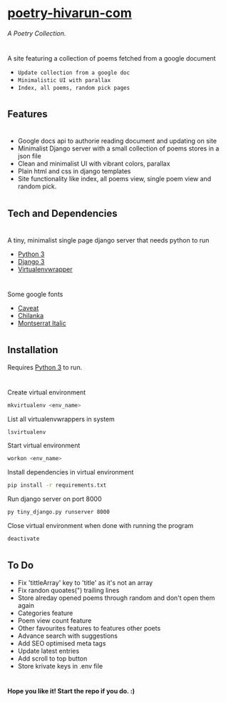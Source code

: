 # [poetry-hivarun-com](poetry.hivarun.com)

###### _A Poetry Collection._

#

A site featuring a collection of poems fetched from a google document

-   `Update collection from a google doc`
-   `Minimalistic UI with parallax`
-   `Index, all poems, random pick pages`

#

## Features

#

-   Google docs api to authorie reading document and updating on site
-   Minimalist Django server with a small collection of poems stores in a json file
-   Clean and minimalist UI with vibrant colors, parallax
-   Plain html and css in django templates
-   Site functionality like index, all poems view, single poem view and random pick.

#

## Tech and Dependencies

#

A tiny, minimalist single page django server that needs python to run

-   [Python 3](https://www.python.org/download/releases/3.0/)
-   [Django 3](https://www.djangoproject.com/)
-   [Virtualenvwrapper](pypi.org/project/virtualenvwrapper)

#

Some google fonts

-   [Caveat](https://fonts.google.com/specimen/Caveat)
-   [Chilanka](https://fonts.google.com/specimen/Chilank)
-   [Montserrat Italic](https://fonts.google.com/specimen/Montserrat?query=Mont)

#

## Installation

Requires [Python 3](python.org) to run.

#

Create virtual environment

```sh
mkvirtualenv <env_name>
```

List all virtualenvwrappers in system

```sh
lsvirtualenv
```

Start virtual environment

```sh
workon <env_name>
```

Install dependencies in virtual environment

```sh
pip install -r requirements.txt
```

Run django server on port 8000

```sh
py tiny_django.py runserver 8000
```

Close virtual environment when done with running the program

```sh
deactivate
```

#

## To Do

-   Fix 'tittleArray' key to 'title' as it's not an array
-   Fix randon quoates(") trailing lines
-   Store alreday opened poems through random and don't open them again
-   Categories feature
-   Poem view count feature
-   Other favourites features to features other poets
-   Advance search with suggestions
-   Add SEO optimised meta tags
-   Update latest entries
-   Add scroll to top button
-   Store krivate keys in .env file

#

#

**Hope you like it! Start the repo if you do. :)**

